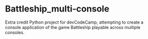 # Battleship_multi-console

Extra credit Python project for devCodeCamp, attempting to create a console application of the game Battleship playable across multiple consoles.
